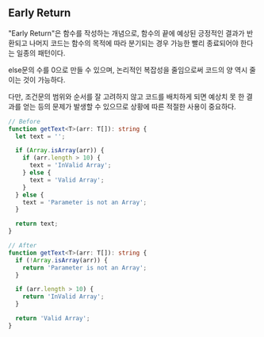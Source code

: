 ## Early Return

"Early Return"은 함수를 작성하는 개념으로, 함수의 끝에 예상된 긍정적인 결과가 반환되고 나머지 코드는 함수의 목적에 따라 분기되는 경우 가능한 빨리 종료되어야 한다는 일종의 패턴이다.

else문의 수를 0으로 만들 수 있으며, 논리적인 복잡성을 줄임으로써 코드의 양 역시 줄이는 것이 가능하다.

다만, 조건문의 범위와 순서를 잘 고려하지 않고 코드를 배치하게 되면 예상치 못 한 결과를 얻는 등의 문제가 발생할 수 있으므로 상황에 따른 적절한 사용이 중요하다.

```typescript
// Before
function getText<T>(arr: T[]): string {
  let text = '';

  if (Array.isArray(arr)) {
    if (arr.length > 10) {
      text = 'InValid Array';
    } else {
      text = 'Valid Array';
    }
  } else {
    text = 'Parameter is not an Array';
  }

  return text;
}

// After
function getText<T>(arr: T[]): string {
  if (!Array.isArray(arr)) {
    return 'Parameter is not an Array';
  }

  if (arr.length > 10) {
    return 'InValid Array';
  }

  return 'Valid Array';
}
```
